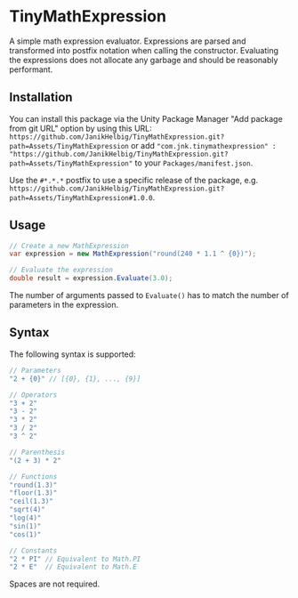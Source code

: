# TinyMathExpression
A simple math expression evaluator. Expressions are parsed and transformed into postfix notation when calling the constructor. Evaluating the expressions does not allocate any garbage and should be reasonably performant.

## Installation
You can install this package via the Unity Package Manager "Add package from git URL" option by using this URL:
`https://github.com/JanikHelbig/TinyMathExpression.git?path=Assets/TinyMathExpression` or add `"com.jnk.tinymathexpression" : "https://github.com/JanikHelbig/TinyMathExpression.git?path=Assets/TinyMathExpression"` to your `Packages/manifest.json`.

Use the `#*.*.*` postfix to use a specific release of the package, e.g. `https://github.com/JanikHelbig/TinyMathExpression.git?path=Assets/TinyMathExpression#1.0.0`.

## Usage

```cs
// Create a new MathExpression
var expression = new MathExpression("round(240 * 1.1 ^ {0})");

// Evaluate the expression
double result = expression.Evaluate(3.0);
```
The number of arguments passed to `Evaluate()` has to match the number of parameters in the expression.

## Syntax

The following syntax is supported:
```cs
// Parameters
"2 + {0}" // [{0}, {1}, ..., {9}]

// Operators
"3 + 2"
"3 - 2"
"3 * 2"
"3 / 2"
"3 ^ 2"

// Parenthesis
"(2 + 3) * 2"

// Functions
"round(1.3)"
"floor(1.3)"
"ceil(1.3)"
"sqrt(4)"
"log(4)"
"sin(1)"
"cos(1)"

// Constants
"2 * PI" // Equivalent to Math.PI
"2 * E"  // Equivalent to Math.E
```
Spaces are not required.
